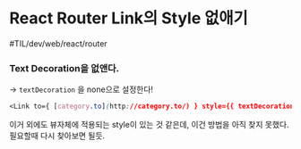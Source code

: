 # React Router Link의 Style 없애기
#TIL/dev/web/react/router

### Text Decoration을 없앤다. 
-> `textDecoration` 을 none으로 설정한다! 

```css
<Link to={ [category.to](http://category.to/) } style={{ textDecoration: “none” }}>
```


이거 외에도 뷰자체에 적용되는 style이 있는 것 같은데, 이건 방법을 아직 찾지 못했다. 필요할때 다시 찾아보면 될듯. 
